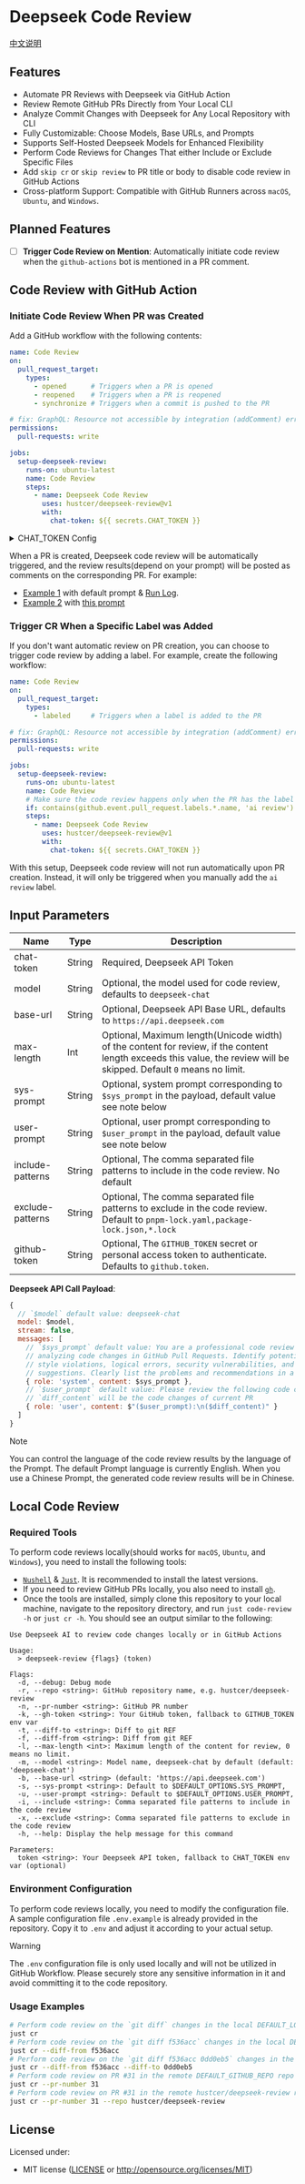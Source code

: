 # Deepseek Code Review

[中文说明](README.zh-CN.md)

## Features

- Automate PR Reviews with Deepseek via GitHub Action
- Review Remote GitHub PRs Directly from Your Local CLI
- Analyze Commit Changes with Deepseek for Any Local Repository with CLI
- Fully Customizable: Choose Models, Base URLs, and Prompts
- Supports Self-Hosted Deepseek Models for Enhanced Flexibility
- Perform Code Reviews for Changes That either Include or Exclude Specific Files
- Add `skip cr` or `skip review` to PR title or body to disable code review in GitHub Actions
- Cross-platform Support: Compatible with GitHub Runners across `macOS`, `Ubuntu`, and `Windows`.

## Planned Features

- [ ] **Trigger Code Review on Mention**: Automatically initiate code review when the `github-actions` bot is mentioned in a PR comment.

## Code Review with GitHub Action

### Initiate Code Review When PR was Created

Add a GitHub workflow with the following contents:

```yaml
name: Code Review
on:
  pull_request_target:
    types:
      - opened      # Triggers when a PR is opened
      - reopened    # Triggers when a PR is reopened
      - synchronize # Triggers when a commit is pushed to the PR

# fix: GraphQL: Resource not accessible by integration (addComment) error
permissions:
  pull-requests: write

jobs:
  setup-deepseek-review:
    runs-on: ubuntu-latest
    name: Code Review
    steps:
      - name: Deepseek Code Review
        uses: hustcer/deepseek-review@v1
        with:
          chat-token: ${{ secrets.CHAT_TOKEN }}
```

<details>
  <summary>CHAT_TOKEN Config</summary>

  Follow these steps to config your `CHAT_TOKEN`:

  - Click on the "Settings" tab in your repository navigation bar.
  - In the left sidebar, click on "Secrets and variables" under "Security".
  - Click on "Actions" -> "New repository secret" button.
  - Enter `CHAT_TOKEN` in the "Name" field.
  - Enter the value of your `CHAT_TOKEN` in the "Secret" field.
  - Finally, click the "Add secret" button to save the secret.

</details>

When a PR is created, Deepseek code review will be automatically triggered, and the review results(depend on your prompt) will be posted as comments on the corresponding PR. For example:
- [Example 1](https://github.com/hustcer/deepseek-review/pull/30) with default prompt & [Run Log](https://github.com/hustcer/deepseek-review/actions/runs/13043609677/job/36390331791#step:2:53).
- [Example 2](https://github.com/hustcer/deepseek-review/pull/68) with [this prompt](https://github.com/hustcer/deepseek-review/blob/eba892d969049caff00b51a31e5c093aeeb536e3/.github/workflows/cr.yml#L32)

### Trigger CR When a Specific Label was Added

If you don't want automatic review on PR creation, you can choose to trigger code review by adding a label. For example, create the following workflow:

```yaml
name: Code Review
on:
  pull_request_target:
    types:
      - labeled     # Triggers when a label is added to the PR

# fix: GraphQL: Resource not accessible by integration (addComment) error
permissions:
  pull-requests: write

jobs:
  setup-deepseek-review:
    runs-on: ubuntu-latest
    name: Code Review
    # Make sure the code review happens only when the PR has the label 'ai review'
    if: contains(github.event.pull_request.labels.*.name, 'ai review')
    steps:
      - name: Deepseek Code Review
        uses: hustcer/deepseek-review@v1
        with:
          chat-token: ${{ secrets.CHAT_TOKEN }}
```

With this setup, Deepseek code review will not run automatically upon PR creation. Instead, it will only be triggered when you manually add the `ai review` label.

## Input Parameters

| Name           | Type   | Description                                                             |
| -------------- | ------ | ----------------------------------------------------------------------- |
| chat-token     | String | Required, Deepseek API Token                                            |
| model          | String | Optional, the model used for code review, defaults to `deepseek-chat`   |
| base-url       | String | Optional, Deepseek API Base URL, defaults to `https://api.deepseek.com` |
| max-length     | Int    | Optional, Maximum length(Unicode width) of the content for review, if the content length exceeds this value, the review will be skipped. Default `0` means no limit. |
| sys-prompt     | String | Optional, system prompt corresponding to `$sys_prompt` in the payload, default value see note below |
| user-prompt    | String | Optional, user prompt corresponding to `$user_prompt` in the payload, default value see note below |
| include-patterns | String | Optional, The comma separated file patterns to include in the code review. No default |
| exclude-patterns | String | Optional, The comma separated file patterns to exclude in the code review. Default to `pnpm-lock.yaml,package-lock.json,*.lock` |
| github-token   | String | Optional, The `GITHUB_TOKEN` secret or personal access token to authenticate. Defaults to `github.token`. |

**Deepseek API Call Payload**:

```js
{
  // `$model` default value: deepseek-chat
  model: $model,
  stream: false,
  messages: [
    // `$sys_prompt` default value: You are a professional code review assistant responsible for
    // analyzing code changes in GitHub Pull Requests. Identify potential issues such as code
    // style violations, logical errors, security vulnerabilities, and provide improvement
    // suggestions. Clearly list the problems and recommendations in a concise manner.
    { role: 'system', content: $sys_prompt },
    // `$user_prompt` default value: Please review the following code changes
    // `diff_content` will be the code changes of current PR
    { role: 'user', content: $"($user_prompt):\n($diff_content)" }
  ]
}
```

> [!NOTE]
>
> You can control the language of the code review results by the language of the
> Prompt. The default Prompt language is currently English. When you use a Chinese
> Prompt, the generated code review results will be in Chinese.

## Local Code Review

### Required Tools

To perform code reviews locally(should works for `macOS`, `Ubuntu`, and `Windows`), you need to install the following tools:

- [`Nushell`](https://www.nushell.sh/book/installation.html) & [`Just`](https://just.systems/man/en/packages.html). It is recommended to install the latest versions.
- If you need to review GitHub PRs locally, you also need to install [`gh`](https://cli.github.com/).
- Once the tools are installed, simply clone this repository to your local machine, navigate to the repository directory, and run `just code-review -h` or `just cr -h`. You should see an output similar to the following:

```console
Use Deepseek AI to review code changes locally or in GitHub Actions

Usage:
  > deepseek-review {flags} (token)

Flags:
  -d, --debug: Debug mode
  -r, --repo <string>: GitHub repository name, e.g. hustcer/deepseek-review
  -n, --pr-number <string>: GitHub PR number
  -k, --gh-token <string>: Your GitHub token, fallback to GITHUB_TOKEN env var
  -t, --diff-to <string>: Diff to git REF
  -f, --diff-from <string>: Diff from git REF
  -l, --max-length <int>: Maximum length of the content for review, 0 means no limit.
  -m, --model <string>: Model name, deepseek-chat by default (default: 'deepseek-chat')
  -b, --base-url <string> (default: 'https://api.deepseek.com')
  -s, --sys-prompt <string>: Default to $DEFAULT_OPTIONS.SYS_PROMPT,
  -u, --user-prompt <string>: Default to $DEFAULT_OPTIONS.USER_PROMPT,
  -i, --include <string>: Comma separated file patterns to include in the code review
  -x, --exclude <string>: Comma separated file patterns to exclude in the code review
  -h, --help: Display the help message for this command

Parameters:
  token <string>: Your Deepseek API token, fallback to CHAT_TOKEN env var (optional)

```

### Environment Configuration

To perform code reviews locally, you need to modify the configuration file. A sample configuration file `.env.example` is already provided in the repository. Copy it to `.env` and adjust it according to your actual setup.

> [!WARNING]
>
> The `.env` configuration file is only used locally and will not be utilized in GitHub
> Workflow. Please securely store any sensitive information in it and avoid committing
> it to the code repository.

### Usage Examples

```sh
# Perform code review on the `git diff` changes in the local DEFAULT_LOCAL_REPO repo
just cr
# Perform code review on the `git diff f536acc` changes in the local DEFAULT_LOCAL_REPO repo
just cr --diff-from f536acc
# Perform code review on the `git diff f536acc 0dd0eb5` changes in the local DEFAULT_LOCAL_REPO repo
just cr --diff-from f536acc --diff-to 0dd0eb5
# Perform code review on PR #31 in the remote DEFAULT_GITHUB_REPO repo
just cr --pr-number 31
# Perform code review on PR #31 in the remote hustcer/deepseek-review repo
just cr --pr-number 31 --repo hustcer/deepseek-review
```

## License

Licensed under:

* MIT license ([LICENSE](LICENSE) or http://opensource.org/licenses/MIT)
